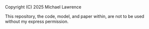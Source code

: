 
Copyright (C) 2025 Michael Lawrence

This repository, the code, model, and paper within, are not to be used without my express permission. 
